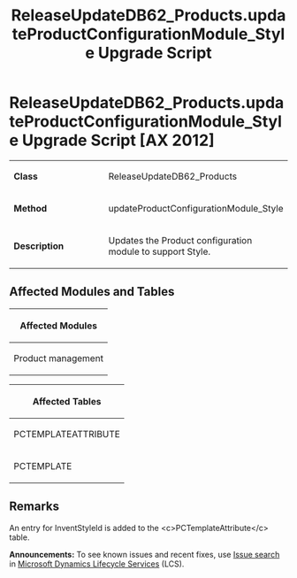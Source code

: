 ﻿---
title: ReleaseUpdateDB62_Products.updateProductConfigurationModule_Style Upgrade Script
TOCTitle: ReleaseUpdateDB62_Products.updateProductConfigurationModule_Style Upgrade Script
ms:assetid: da27c227-f0d6-eb2c-03fa-7dafa25e5a41
ms:mtpsurl: https://msdn.microsoft.com/en-us/library/Dn702824(v=AX.60)
ms:contentKeyID: 65236279
ms.date: 05/18/2015
mtps_version: v=AX.60
---

# ReleaseUpdateDB62\_Products.updateProductConfigurationModule\_Style Upgrade Script [AX 2012]


<table>
<colgroup>
<col style="width: 50%" />
<col style="width: 50%" />
</colgroup>
<tbody>
<tr class="odd">
<td><p><strong>Class</strong></p></td>
<td><p>ReleaseUpdateDB62_Products</p></td>
</tr>
<tr class="even">
<td><p><strong>Method</strong></p></td>
<td><p>updateProductConfigurationModule_Style</p></td>
</tr>
<tr class="odd">
<td><p><strong>Description</strong></p></td>
<td><p>Updates the Product configuration module to support Style.</p></td>
</tr>
</tbody>
</table>


## Affected Modules and Tables

<table>
<colgroup>
<col style="width: 100%" />
</colgroup>
<thead>
<tr class="header">
<th><p>Affected Modules</p></th>
</tr>
</thead>
<tbody>
<tr class="odd">
<td><p>Product management</p></td>
</tr>
</tbody>
</table>


<table>
<colgroup>
<col style="width: 100%" />
</colgroup>
<thead>
<tr class="header">
<th><p>Affected Tables</p></th>
</tr>
</thead>
<tbody>
<tr class="odd">
<td><p>PCTEMPLATEATTRIBUTE</p></td>
</tr>
<tr class="even">
<td><p>PCTEMPLATE</p></td>
</tr>
</tbody>
</table>


## Remarks

An entry for InventStyleId is added to the \<c\>PCTemplateAttribute\</c\> table.

  
**Announcements:** To see known issues and recent fixes, use [Issue search](http://go.microsoft.com/fwlink/?linkid=389258) in [Microsoft Dynamics Lifecycle Services](http://go.microsoft.com/fwlink/?linkid=306505) (LCS).


